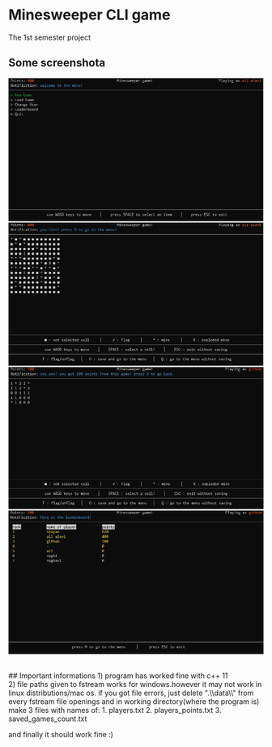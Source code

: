 # Minesweeper CLI game
The 1st semester project


## Some screenshota
![This is an image](./1.jpg)
![This is an image](./2.jpg)
![This is an image](./3.jpg)
![This is an image](./4.jpg)

<br>
## Important informations
1) program has worked fine with c++ 11
<br>
2) file paths given to fstream works for windows.however it may not work in linux distributions/mac os.
if you got file errors, just delete ".\\data\\" from every fstream file openings and 
in working directory(where the program is) make 3 files with names of:
1. players.txt
2. players_points.txt
3. saved_games_count.txt

and finally it should work fine :)
